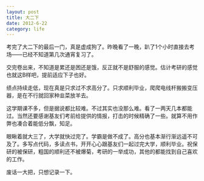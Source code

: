 ```yaml
---
layout: post
title: 大二下
date: 2012-6-22
category: life
---
```


考完了大二下的最后一门，真是虚成狗了。昨晚看了一晚，趴了1个小时直接去考场——已经不知道第几次通宵复习了。

交完卷出来，不知道是累还是困还是饿，反正就不是舒服的感觉。估计考研的感觉也就这B样吧，提前适应下子也好。

绩点持续走低，现在真是只求过不求高分了。只求顺利毕业，爬爬电线杆搬搬变压器，是在不行就回家种韭菜放羊去。

这学期课不多，但是据说都比较难。不过其实也没那么难。看了一两天几本都能过。当然还要感谢基友们考前给提供的情报，打击的时候精确了一些。就算不用作弊也凑合着能低分飘，知足。

眼瞅着就大三了，大学就快过完了。学霸是做不成了。高分也基本渐行渐远遥不可及了。多写点代码，多读点书，开开心心跟基友们一起过完大学，顺利毕业。祝保研的被保研，粗国的顺利还不被爆菊，考研的一举成功，其他的都能找到自己喜欢的工作。

废话一大把，只想记录一下。
